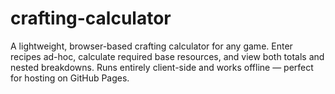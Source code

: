 # crafting-calculator
A lightweight, browser-based crafting calculator for any game. Enter recipes ad-hoc, calculate required base resources, and view both totals and nested breakdowns. Runs entirely client-side and works offline — perfect for hosting on GitHub Pages.
